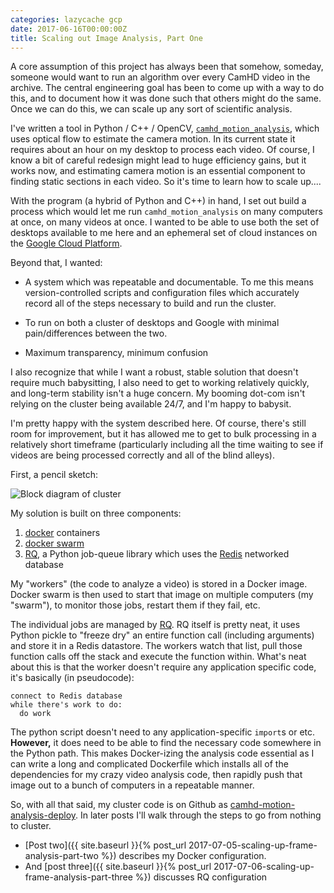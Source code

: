 ```yaml
---
categories: lazycache gcp
date: 2017-06-16T00:00:00Z
title: Scaling out Image Analysis, Part One
---
```


A core assumption of this project has always been that somehow, someday, someone would want to run an algorithm over every CamHD video in the archive.    The central engineering goal has been to come up with a way to do this, and to document how it was done such that others might do the same.   Once we can do this, we can scale up any sort of scientific analysis.

I've written a tool in Python / C++ / OpenCV, [`camhd_motion_analysis`](https://github.com/CamHD-Analysis/camhd_motion_analysis), which uses optical flow to estimate the camera motion.  In its current state it requires about an hour on my desktop to process each video.  Of course, I know a bit of careful redesign might lead to huge efficiency gains, but it works now, and estimating camera motion is an essential component to finding static sections in each video.   So it's time to learn how to scale up....

With the program (a hybrid of Python and C++) in hand, I set out build a process which would let me run `camhd_motion_analysis` on many computers at once, on many videos at once.   I wanted to be able to use both the set of desktops available to me here and an ephemeral set of cloud instances on the [Google Cloud Platform](http://cloud.google.com/).

Beyond that, I wanted:

 * A system which was repeatable and documentable.   To me this means version-controlled scripts and configuration files which accurately record all of the steps necessary to build and run the cluster.

 * To run on both a cluster of desktops and Google with minimal pain/differences between the two.

 * Maximum transparency, minimum confusion

I also recognize that while I want a robust, stable solution that doesn't require much babysitting, I also need to get to working relatively quickly, and long-term stability isn't a huge concern.   My booming dot-com isn't relying on the cluster being available 24/7, and I'm happy to babysit.

I'm pretty happy with the system described here.  Of course, there's still room for improvement, but it has allowed me to get to bulk processing in a relatively short timeframe (particularly including all the time waiting to see if videos are being processed correctly and all of the blind alleys).

First, a pencil sketch:

![Block diagram of cluster]({{site.baseurl}}/images/cluster_pencil_sketch.png)

My solution is built on three components:

 1. [docker](https://www.docker.com) containers
 1. [docker swarm](https://docs.docker.com/engine/swarm/)
 1. [RQ](http://python-rq.org), a Python job-queue library which uses the [Redis](https://redis.io) networked database

My "workers" (the code to analyze a video) is stored in a Docker image.   Docker swarm is then used to start that image on multiple computers (my "swarm"), to monitor those jobs, restart them if they fail, etc.    

The individual jobs are managed by [RQ](http://python-rq.org).   RQ itself is pretty neat, it uses Python pickle to "freeze dry" an entire function call (including arguments) and store it in a Redis datastore.    The workers watch that list, pull those function calls off the stack and execute the function within.   What's neat about this is that the worker doesn't require any application specific code, it's basically (in pseudocode):

    connect to Redis database
    while there's work to do:
      do work

The python script doesn't need to any application-specific `import`s or etc.   __However,__ it does need to be able to find the necessary code somewhere in the Python path.    This makes Docker-izing the analysis code essential as I can write a long and complicated Dockerfile which installs all of the dependencies for my crazy video analysis code, then rapidly push that image out to a bunch of computers in a repeatable manner.

So, with all that said, my cluster code is on Github as [camhd-motion-analysis-deploy](https://github.com/CamHD-Analysis/camhd-motion-analysis-deploy).   In later posts I'll walk through the steps to go from nothing to cluster.

 * [Post two]({{ site.baseurl }}{% post_url 2017-07-05-scaling-up-frame-analysis-part-two %}) describes my Docker configuration.
 * And [post three]({{ site.baseurl }}{% post_url  2017-07-06-scaling-up-frame-analysis-part-three %}) discusses RQ configuration

